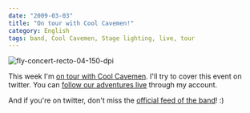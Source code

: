 ```yaml
---
date: "2009-03-03"
title: "On tour with Cool Cavemen!"
category: English
tags: band, Cool Cavemen, Stage lighting, live, tour
---
```


![fly-concert-recto-04-150-dpi]({attach}fly-concert-recto-04-150-dpi.png)

This week I'm
[on tour with Cool Cavemen](https://coolcavemen.com/2009/tournee-nationale/).
I'll try to cover this event on twitter. You can
[follow our adventures live](https://twitter.com/kdeldycke) through my account.

And if you're on twitter, don't miss the
[official feed of the band](https://twitter.com/coolcavemen)! :)
